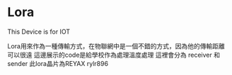# Lora
This Device is for IOT

Lora用來作為一種傳輸方式，在物聯網中是一個不錯的方式，因為他的傳輸距離可以很遠
這邊展示的code是給學校作為處理溫度處理
這裡會分為 receiver 和 sender
此lora晶片為REYAX rylr896

